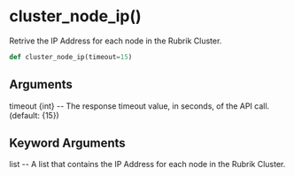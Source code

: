 # cluster_node_ip()

Retrive the IP Address for each node in the Rubrik Cluster.

```py
def cluster_node_ip(timeout=15)
```

## Arguments
timeout {int} -- The response timeout value, in seconds, of the API call. (default: {15})


## Keyword Arguments
list -- A list that contains the IP Address for each node in the Rubrik Cluster.



